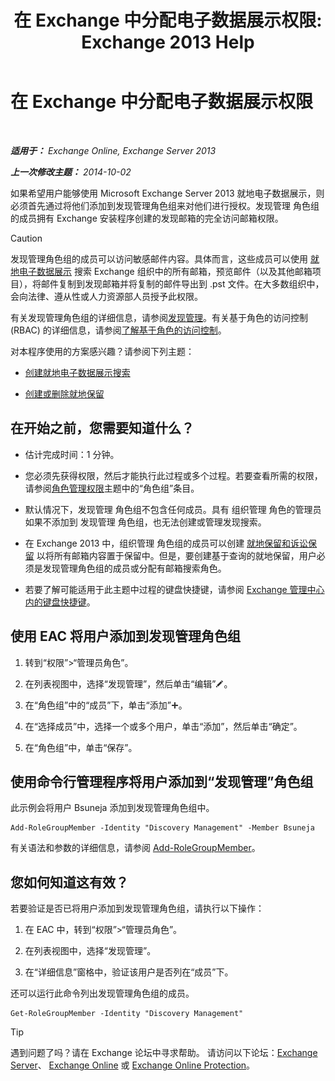﻿---
title: '在 Exchange 中分配电子数据展示权限: Exchange 2013 Help'
TOCTitle: 在 Exchange 中分配电子数据展示权限
ms:assetid: 729e09d8-614b-431f-ae04-ae41fb4c628e
ms:mtpsurl: https://technet.microsoft.com/zh-cn/library/Dd298059(v=EXCHG.150)
ms:contentKeyID: 50490836
ms.date: 01/11/2018
mtps_version: v=EXCHG.150
ms.translationtype: HT
---

# 在 Exchange 中分配电子数据展示权限

 

_**适用于：** Exchange Online, Exchange Server 2013_

_**上一次修改主题：** 2014-10-02_

如果希望用户能够使用 Microsoft Exchange Server 2013 就地电子数据展示，则必须首先通过将他们添加到发现管理角色组来对他们进行授权。发现管理 角色组的成员拥有 Exchange 安装程序创建的发现邮箱的完全访问邮箱权限。

> [!CAUTION]
> 发现管理角色组的成员可以访问敏感邮件内容。具体而言，这些成员可以使用 <a href="in-place-ediscovery-exchange-2013-help.md">就地电子数据展示</a> 搜索 Exchange 组织中的所有邮箱，预览邮件（以及其他邮箱项目），将邮件复制到发现邮箱并将复制的邮件导出到 .pst 文件。在大多数组织中，会向法律、遵从性或人力资源部人员授予此权限。


有关发现管理角色组的详细信息，请参阅[发现管理](discovery-management-exchange-2013-help.md)。有关基于角色的访问控制 (RBAC) 的详细信息，请参阅[了解基于角色的访问控制](understanding-role-based-access-control-exchange-2013-help.md)。

对本程序使用的方案感兴趣？请参阅下列主题：

  - [创建就地电子数据展示搜索](create-an-in-place-ediscovery-search-exchange-2013-help.md)

  - [创建或删除就地保留](create-or-remove-an-in-place-hold-exchange-2013-help.md)

## 在开始之前，您需要知道什么？

  - 估计完成时间：1 分钟。

  - 您必须先获得权限，然后才能执行此过程或多个过程。若要查看所需的权限，请参阅[角色管理权限](role-management-permissions-exchange-2013-help.md)主题中的“角色组”条目。

  - 默认情况下，发现管理 角色组不包含任何成员。具有 组织管理 角色的管理员如果不添加到 发现管理 角色组，也无法创建或管理发现搜索。

  - 在 Exchange 2013 中，组织管理 角色组的成员可以创建 [就地保留和诉讼保留](in-place-hold-and-litigation-hold-exchange-2013-help.md) 以将所有邮箱内容置于保留中。但是，要创建基于查询的就地保留，用户必须是发现管理角色组的成员或分配有邮箱搜索角色。

  - 若要了解可能适用于此主题中过程的键盘快捷键，请参阅 [Exchange 管理中心内的键盘快捷键](keyboard-shortcuts-in-the-exchange-admin-center-exchange-online-protection-help.md)。

## 使用 EAC 将用户添加到发现管理角色组

1.  转到“权限”\>“管理员角色”。

2.  在列表视图中，选择“发现管理”，然后单击“编辑”![编辑图标](images/Bb124582.6f53ccb2-1f13-4c02-bea0-30690e6ea71d(EXCHG.150).gif "编辑图标")。

3.  在“角色组”中的“成员”下，单击“添加”![添加图标](images/JJ218640.c1e75329-d6d7-4073-a27d-498590bbb558(EXCHG.150).gif "添加图标")。

4.  在“选择成员”中，选择一个或多个用户，单击“添加”，然后单击“确定”。

5.  在“角色组”中，单击“保存”。

## 使用命令行管理程序将用户添加到“发现管理”角色组

此示例会将用户 Bsuneja 添加到发现管理角色组中。

    Add-RoleGroupMember -Identity "Discovery Management" -Member Bsuneja

有关语法和参数的详细信息，请参阅 [Add-RoleGroupMember](https://technet.microsoft.com/zh-cn/library/dd638207\(v=exchg.150\))。

## 您如何知道这有效？

若要验证是否已将用户添加到发现管理角色组，请执行以下操作：

1.  在 EAC 中，转到“权限”\>“管理员角色”。

2.  在列表视图中，选择“发现管理”。

3.  在“详细信息”窗格中，验证该用户是否列在“成员”下。

还可以运行此命令列出发现管理角色组的成员。

    Get-RoleGroupMember -Identity "Discovery Management"

> [!tip]
> 遇到问题了吗？请在 Exchange 论坛中寻求帮助。 请访问以下论坛：<a href="https://go.microsoft.com/fwlink/p/?linkid=60612">Exchange Server</a>、 <a href="https://go.microsoft.com/fwlink/p/?linkid=267542">Exchange Online</a> 或 <a href="https://go.microsoft.com/fwlink/p/?linkid=285351">Exchange Online Protection</a>。

